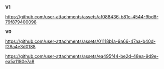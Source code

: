 
**V1**


https://github.com/user-attachments/assets/af088436-b81c-4544-9bd8-79f879400098


**V0**

https://github.com/user-attachments/assets/01118b1a-9a66-47aa-b40d-f28a4e3d0188


https://github.com/user-attachments/assets/ea495f44-be2d-48ea-9d9e-ea5a1180e7a8

